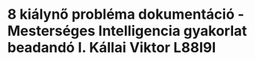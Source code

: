 # 8 kiálynő probléma dokumentáció - Mesterséges Intelligencia gyakorlat beadandó I. Kállai Viktor L88I9I
